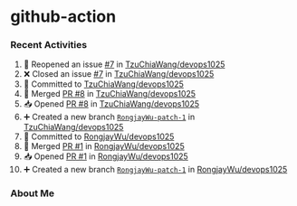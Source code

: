 ﻿# github-action

### Recent Activities
<!--START_SECTION:activity-->
1. 🔄 Reopened an issue [#7](https://github.com/TzuChiaWang/devops1025/issues/7) in [TzuChiaWang/devops1025](https://github.com/TzuChiaWang/devops1025)
2. ❌ Closed an issue [#7](https://github.com/TzuChiaWang/devops1025/issues/7) in [TzuChiaWang/devops1025](https://github.com/TzuChiaWang/devops1025)
3. 📝 Committed to [TzuChiaWang/devops1025](https://github.com/TzuChiaWang/devops1025/commit/701fcb0dc94354d7bedc26a0ff18d1e834395536)
4. 🔀 Merged [PR #8](https://github.com/TzuChiaWang/devops1025/pull/8) in [TzuChiaWang/devops1025](https://github.com/TzuChiaWang/devops1025)
5. 📥 Opened [PR #8](https://github.com/TzuChiaWang/devops1025/pull/8) in [TzuChiaWang/devops1025](https://github.com/TzuChiaWang/devops1025)
6. ➕ Created a new branch [`RongjayWu-patch-1`](https://github.com/TzuChiaWang/devops1025/tree/RongjayWu-patch-1) in [TzuChiaWang/devops1025](https://github.com/TzuChiaWang/devops1025)
7. 📝 Committed to [RongjayWu/devops1025](https://github.com/RongjayWu/devops1025/commit/a72c27a83b8b3c947ae9c9b18ac4b26b774dca49)
8. 🔀 Merged [PR #1](https://github.com/RongjayWu/devops1025/pull/1) in [RongjayWu/devops1025](https://github.com/RongjayWu/devops1025)
9. 📥 Opened [PR #1](https://github.com/RongjayWu/devops1025/pull/1) in [RongjayWu/devops1025](https://github.com/RongjayWu/devops1025)
10. ➕ Created a new branch [`RongjayWu-patch-1`](https://github.com/RongjayWu/devops1025/tree/RongjayWu-patch-1) in [RongjayWu/devops1025](https://github.com/RongjayWu/devops1025)
<!--END_SECTION:activity-->

### About Me
